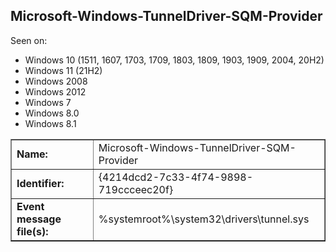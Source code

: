 ## Microsoft-Windows-TunnelDriver-SQM-Provider

Seen on:
* Windows 10 (1511, 1607, 1703, 1709, 1803, 1809, 1903, 1909, 2004, 20H2)
* Windows 11 (21H2)
* Windows 2008
* Windows 2012
* Windows 7
* Windows 8.0
* Windows 8.1

<table border="1" class="docutils">
  <tbody>
    <tr>
      <td><b>Name:</b></td>
      <td>Microsoft-Windows-TunnelDriver-SQM-Provider</td>
    </tr>
    <tr>
      <td><b>Identifier:</b></td>
      <td>{4214dcd2-7c33-4f74-9898-719ccceec20f}</td>
    </tr>
    <tr>
      <td><b>Event message file(s):</b></td>
      <td>%systemroot%\system32\drivers\tunnel.sys</td>
    </tr>
  </tbody>
</table>

&nbsp;

